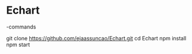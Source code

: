 # Echart

-commands

git clone https://github.com/ejaassuncao/Echart.git
cd Echart
npm install
npm start
